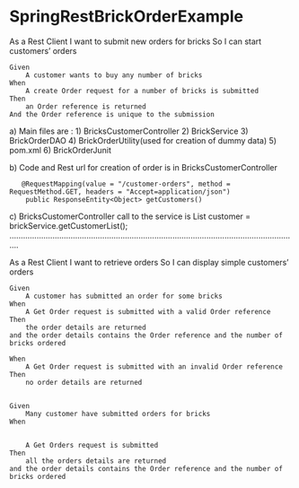 # SpringRestBrickOrderExample

As a Rest Client
I want to submit new orders for bricks
So I can start customers’ orders

    Given
        A customer wants to buy any number of bricks
    When 
        A create Order request for a number of bricks is submitted
    Then
        an Order reference is returned
	And the Order reference is unique to the submission
	
  a)	Main files are :
	1) BricksCustomerController
	2) BrickService
	3) BrickOrderDAO
	4) BrickOrderUtility(used for creation of dummy data)
	5) pom.xml
	6) BrickOrderJunit

   b)  Code and Rest url for creation of order is in BricksCustomerController

	   @RequestMapping(value = "/customer-orders", method = RequestMethod.GET, headers = "Accept=application/json")
		public ResponseEntity<Object> getCustomers() 
     
   c)  BricksCustomerController call to the service is
            List<CustomerOrderDetails> customer = brickService.getCustomerList();
................................................................................................................................	

As a Rest Client
I want to retrieve orders
So I can display simple customers’ orders

    Given
        A customer has submitted an order for some bricks
    When 
        A Get Order request is submitted with a valid Order reference
    Then
        the order details are returned
	and the order details contains the Order reference and the number of bricks ordered

    When 
        A Get Order request is submitted with an invalid Order reference
    Then
        no order details are returned


    Given
        Many customer have submitted orders for bricks
    When 
    
    
        A Get Orders request is submitted
    Then
        all the orders details are returned
	and the order details contains the Order reference and the number of bricks ordered
	
	
   
	 
     	 
	 
		
